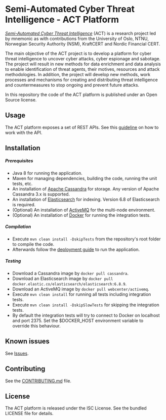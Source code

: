 Semi-Automated Cyber Threat Intelligence - ACT Platform
=======================================================

[*Semi-Automated Cyber Threat Intelligence*](https://www.mnemonic.no/research-and-development/semi-automated-cyber-threat-intelligence/) (ACT) is a research project led by mnemonic as with contributions from the University of Oslo, NTNU, Norwegian Security Authority (NSM), KraftCERT and Nordic Financial CERT.

The main objective of the ACT project is to develop a platform for cyber threat intelligence to uncover cyber attacks, cyber espionage and sabotage.
The project will result in new methods for data enrichment and data analysis to enable identification of threat agents, their motives, resources and attack methodologies.
In addition, the project will develop new methods, work processes and mechanisms for creating and distributing threat intelligence and countermeasures to stop ongoing and prevent future attacks.

In this repository the code of the ACT platform is published under an Open Source license.

## Usage

The ACT platform exposes a set of REST APIs. See this [guideline](https://github.com/mnemonic-no/act-platform/wiki/REST-API-Usage-Guideline) on how to work with the API.

## Installation

##### Prerequisites

* Java 8 for running the application.
* Maven for managing dependencies, building the code, running the unit tests, etc.
* An installation of [Apache Cassandra](https://cassandra.apache.org/) for storage. Any version of Apache Cassandra 3.x is supported.
* An installation of [Elasticsearch](https://www.elastic.co/products/elasticsearch) for indexing. Version 6.8 of Elasticsearch is required.
* (Optional) An installation of [ActiveMQ](https://activemq.apache.org/) for the multi-node environment.
* (Optional) An installation of [Docker](https://www.docker.com/) for running the integration tests.

##### Compilation

* Execute `mvn clean install -DskipTests` from the repository's root folder to compile the code.
* Afterwards follow the [deployment guide](https://github.com/mnemonic-no/act-platform/wiki/Architecture-and-Deployment-Guide) to run the application.

##### Testing

* Download a Cassandra image by `docker pull cassandra`.
* Download an Elasticsearch image by `docker pull docker.elastic.co/elasticsearch/elasticsearch:6.8.9`.
* Download an ActiveMQ image by `docker pull webcenter/activemq`.
* Execute `mvn clean install` for running all tests including integration tests.
* Execute `mvn clean install -DskipSlowTests` for skipping the integration tests.
* By default the integration tests will try to connect to Docker on localhost and port 2375. Set the $DOCKER_HOST environment variable to override this behaviour.

## Known issues

See [Issues](https://github.com/mnemonic-no/act-platform/issues).

## Contributing

See the [CONTRIBUTING.md](CONTRIBUTING.md) file.

## License

The ACT platform is released under the ISC License. See the bundled LICENSE file for details.